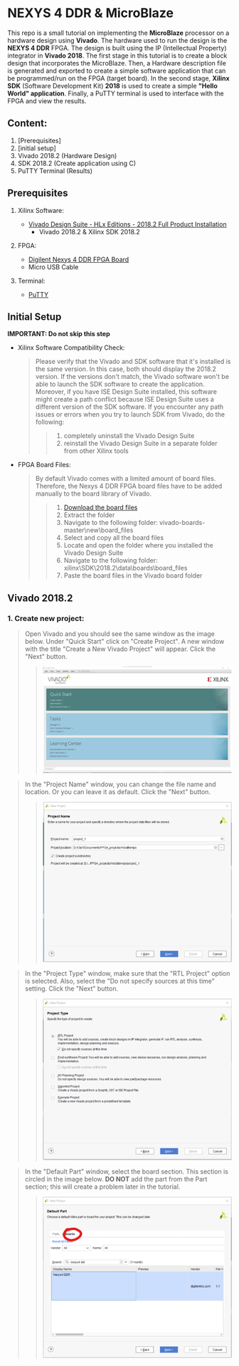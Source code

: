 # NEXYS 4 DDR & MicroBlaze
This repo is a small tutorial on implementing the **MicroBlaze** processor on a hardware design using **Vivado**. The hardware used to run the design is the **NEXYS 4 DDR** FPGA. The design is built using the IP (Intellectual Property) integrator in **Vivado 2018**. The first stage in this tutorial is to create a block design that incorporates the MicroBlaze. Then, a Hardware description file is generated and exported to create a simple software application that can be programmed/run on the FPGA (target board). In the second stage, **Xilinx SDK** (Software Development Kit) **2018** is used to create a simple **"Hello World" application**.  Finally, a PuTTY terminal is used to interface with the FPGA and view the results.

## Content:
  1. [Prerequisites]
  2. [initial setup]
  3. Vivado 2018.2 (Hardware Design)
  4. SDK 2018.2 (Create application using C)
  5. PuTTY Terminal (Results)


## Prerequisites
  1. Xilinx Software:
      
      - [Vivado Design Suite - HLx Editions - 2018.2  Full Product Installation](https://www.xilinx.com/support/download/index.html/content/xilinx/en/downloadNav/vivado-design-tools/archive.html)
        - Vivado 2018.2 & Xilinx SDK 2018.2 
  2. FPGA:
      - [Digilent Nexys 4 DDR FPGA Board](https://digilent.com/reference/programmable-logic/nexys-4-ddr/start)
      - Micro USB Cable
  3. Terminal:
      - [PuTTY](https://www.chiark.greenend.org.uk/~sgtatham/putty/latest.html)


## Initial Setup
**IMPORTANT: Do not skip this step**

  - Xilinx Software Compatibility Check:
    > Please verify that the Vivado and SDK software that it's installed is the same version. In this case, both should display the 2018.2 version. If the versions don't match, the Vivado software won't be able to launch the SDK software to create the application. Moreover, if you have ISE Design Suite installed, this software might create a path conflict because ISE  Design Suite uses a different version of the SDK software. If you encounter any path issues or errors when you try to launch SDK from Vivado, do the following:
    >> 1. completely uninstall the Vivado Design Suite
    >> 2. reinstall the Vivado Design Suite in a separate folder from other Xilinx tools
 
 - FPGA Board Files:
   > By default Vivado comes with a limited amount of board files. Therefore, the Nexys 4 DDR FPGA board files have to be added manually to the board library of Vivado. 
   >> 1. [Download the board files](/vivado-boards-master.zip)
   >> 2. Extract the folder
   >> 3. Navigate to the following folder: vivado-boards-master\new\board_files
   >> 4. Select and copy all the board files
   >> 5. Locate and open the folder where you installed the Vivado Design Suite
   >> 6. Navigate to the following folder: xilinx\SDK\2018.2\data\boards\board_files
   >> 7. Paste the board files in the Vivado board folder


## Vivado 2018.2
   ### 1. Create new project:
   > Open Vivado and you should see the same window as the image below. Under "Quick Start" click on "Create Project". A new window with the title "Create a New Vivado Project" will appear. Click the "Next" button.
   >> ![img](/images/img1.png)
   
   > In the "Project Name" window, you can change the file name and location. Or you can leave it as default. Click the "Next" button.
   >> ![img](/images/img2.png)
   
   > In the "Project Type" window, make sure that the "RTL Project" option is selected. Also, select the "Do not specify sources at this time" setting. Click the "Next" button.
   >> ![img](/images/img3.png)
   
   > In the "Default Part" window, select the board section. This section is circled in the image below. **DO NOT** add the part from the Part section; this will create a problem later in the tutorial. 
   >> ![img](/images/img4.png)
